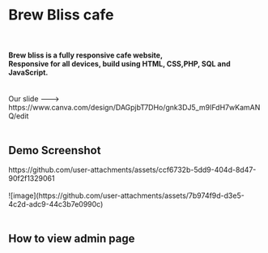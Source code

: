<h1><strong>Brew Bliss cafe</strong><br><br></h1>
<h4>Brew bliss is a fully responsive cafe website,<br>
Responsive for all devices, build using HTML, CSS,PHP, SQL and JavaScript.<br><br></h4>
Our slide ---> https://www.canva.com/design/DAGpjbT7DHo/gnk3DJ5_m9IFdH7wKamANQ/edit<br><br>
<h2><strong>Demo Screenshot</strong><br></h2>
https://github.com/user-attachments/assets/ccf6732b-5dd9-404d-8d47-90f2f1329061
<br><br>
![image](https://github.com/user-attachments/assets/7b974f9d-d3e5-4c2d-adc9-44c3b7e0990c)<br><br>
<h2><strong>How to view admin page</strong></h2>




